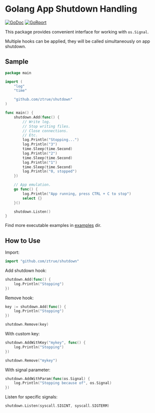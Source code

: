 # Golang App Shutdown Handling

[![GoDoc](https://godoc.org/github.com/ztrue/shutdown?status.svg)](https://godoc.org/github.com/ztrue/shutdown)
[![GoRport](https://goreportcard.com/badge/github.com/ztrue/shutdown)](https://goreportcard.com/report/github.com/ztrue/shutdown)

This package provides convenient interface for working with `os.Signal`.

Multiple hooks can be applied, they will be called simultaneously on app shutdown.

## Sample

```go
package main

import (
	"log"
	"time"

	"github.com/ztrue/shutdown"
)

func main() {
	shutdown.Add(func() {
		// Write log.
		// Stop writing files.
		// Close connections.
		// Etc.
		log.Println("Stopping...")
		log.Println("3")
		time.Sleep(time.Second)
		log.Println("2")
		time.Sleep(time.Second)
		log.Println("1")
		time.Sleep(time.Second)
		log.Println("0, stopped")
	})

	// App emulation.
	go func() {
		log.Println("App running, press CTRL + C to stop")
		select {}
	}()

	shutdown.Listen()
}
```

Find more executable examples in [examples](examples) dir.

## How to Use

Import:

```go
import "github.com/ztrue/shutdown"
```

Add shutdown hook:

```go
shutdown.Add(func() {
	log.Println("Stopping")
})
```

Remove hook:

```go
key := shutdown.Add(func() {
	log.Println("Stopping")
})

shutdown.Remove(key)
```

With custom key:

```go
shutdown.AddWithKey("mykey", func() {
	log.Println("Stopping")
})

shutdown.Remove("mykey")
```

With signal parameter:

```go
shutdown.AddWithParam(func(os.Signal) {
	log.Println("Stopping because of", os.Signal)
})
```

Listen for specific signals:

```go
shutdown.Listen(syscall.SIGINT, syscall.SIGTERM)
```
